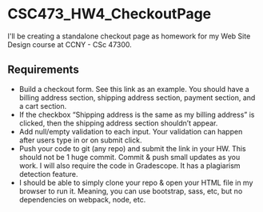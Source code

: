 # CSC473_HW4_CheckoutPage
 
 
I'll be creating a standalone checkout page as homework for my Web Site Design course at CCNY - CSc 47300.

## Requirements

* Build a checkout form. See this link as an example. You should have a billing address section, shipping address section, payment section, and a cart section.
* If the checkbox “Shipping address is the same as my billing address” is clicked, then the shipping address section shouldn’t appear.
* Add null/empty validation to each input. Your validation can happen after users type in or on submit click.
* Push your code to git (any repo) and submit the link in your HW. This should not be 1 huge commit. Commit & push small updates as you work. I will also require the code in Gradescope. It has a plagiarism detection feature.
* I should be able to simply clone your repo & open your HTML file in my browser to run it. Meaning, you can use bootstrap, sass, etc, but no dependencies on webpack, node, etc.

